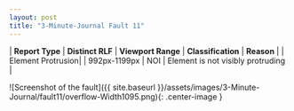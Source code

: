 ```yaml
---
layout: post
title: "3-Minute-Journal Fault 11"
---
```

| **Report Type** | **Distinct RLF** | **Viewport Range** | **Classification** | **Reason** |
| Element Protrusion|  | 992px-1199px | NOI | Element is not visibly protruding | 

![Screenshot of the fault]({{ site.baseurl }}/assets/images/3-Minute-Journal/fault11/overflow-Width1095.png){: .center-image }